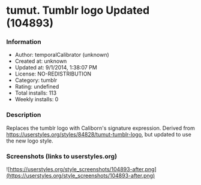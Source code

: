 # tumut. Tumblr logo Updated (104893)

### Information
- Author: temporalCalibrator (unknown)
- Created at: unknown
- Updated at: 9/1/2014, 1:38:07 PM
- License: NO-REDISTRIBUTION
- Category: tumblr
- Rating: undefined
- Total installs: 113
- Weekly installs: 0


### Description
Replaces the tumblr logo with Caliborn's signature expression. Derived from https://userstyles.org/styles/84828/tumut-tumblr-logo, but updated to use the new logo style.


### Screenshots (links to userstyles.org)
![https://userstyles.org/style_screenshots/104893-after.png](https://userstyles.org/style_screenshots/104893-after.png)


